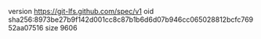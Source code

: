 version https://git-lfs.github.com/spec/v1
oid sha256:8973be27b9f142d001cc8c87b1b6d6d07b946cc065028812bcfc76952aa07516
size 9606
